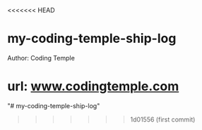 <<<<<<< HEAD
# my-coding-temple-ship-log

Author: Coding Temple

url: www.codingtemple.com
=======
"# my-coding-temple-ship-log" 
>>>>>>> 1d01556 (first commit)
